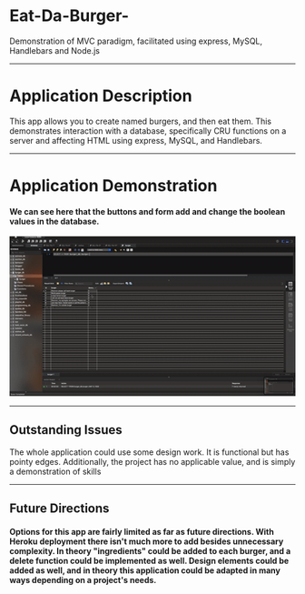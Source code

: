 # Eat-Da-Burger-
Demonstration of MVC paradigm, facilitated using express, MySQL, Handlebars and Node.js

<hr>

<h1>Application Description</h1>
  
  <p> This app allows you to create named burgers, and then eat them. This demonstrates interaction with a database, 
specifically CRU functions on a server and affecting HTML using express, MySQL, and Handlebars.</p>

<hr>

<h1> Application Demonstration </h1>

<h4> We can see here that the buttons and form add and change the boolean values in the database. </h4>

![User flow example](public/assets/img/ezgif-4-b2a59e792096.gif)

<hr>




<h2>Outstanding Issues</h2>

<p> The whole application could use some design work. It is functional but has pointy edges. Additionally, the project has no applicable value, and is simply a demonstration of skills </p>

<hr>

<h2> Future Directions </h2>

<h4> Options for this app are fairly limited as far as future directions. With Heroku deployment there isn't much more to add 
  besides unnecessary complexity. In theory "ingredients" could be added to each burger, and a delete function could be 
  implemented as well. Design elements could be added as well, and in theory this application could be adapted in many ways depending on a project's needs. </h4>
